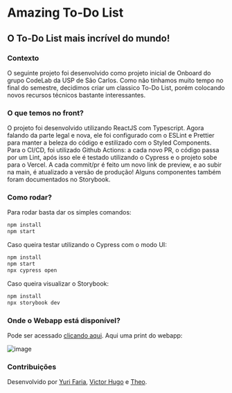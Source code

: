 # Amazing To-Do List
## O To-Do List mais incrível do mundo!

### Contexto

O seguinte projeto foi desenvolvido como projeto inicial de Onboard do grupo CodeLab da USP de São Carlos. Como não tinhamos muito tempo no final do semestre, decidimos criar um classico To-Do List, porém colocando novos recursos técnicos bastante interessantes.

### O que temos no front?

O projeto foi desenvolvido utilizando ReactJS com Typescript. Agora falando da parte legal e nova, ele foi configurado com o ESLint e Prettier para manter a beleza do código e estilizado com o Styled Components. Para o CI/CD, foi utilizado Github Actions: a cada novo PR, o código passa por um Lint, após isso ele é testado utilizando o Cypress e o projeto sobe para o Vercel. A cada commit/pr é feito um novo link de preview, e ao subir na main, é atualizado a versão de produção! Alguns componentes também foram documentados no Storybook.

### Como rodar?

Para rodar basta dar os simples comandos:

```bash
npm install
npm start
```

Caso queira testar utilizando o Cypress com o modo UI:

```bash
npm install
npm start
npx cypress open
```

Caso queira visualizar o Storybook:

```bash
npm install
npx storybook dev
```

### Onde o Webapp está disponível?

Pode ser acessado [clicando aqui](https://amazing-to-do-list-kappa.vercel.app/). Aqui uma print do webapp:

![image](https://github.com/Windows87/amazing-to-do-list/assets/25728217/4b59c27b-ca68-424f-bfd3-6f96c18d437d)

### Contribuições

Desenvolvido por [Yuri Faria](https://www.linkedin.com/in/yfaria/), [Victor Hugo](https://github.com/otorugo) e [Theo](https://github.com/theosant).
